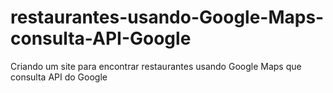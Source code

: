# restaurantes-usando-Google-Maps-consulta-API-Google
Criando um site para encontrar restaurantes usando Google Maps que consulta API do Google

